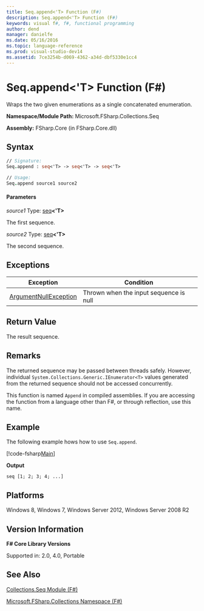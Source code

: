 ```yaml
---
title: Seq.append<'T> Function (F#)
description: Seq.append<'T> Function (F#)
keywords: visual f#, f#, functional programming
author: dend
manager: danielfe
ms.date: 05/16/2016
ms.topic: language-reference
ms.prod: visual-studio-dev14
ms.assetid: 7ce3254b-d069-4362-a34d-dbf5330e1cc4 
---
```


# Seq.append<'T> Function (F#)

Wraps the two given enumerations as a single concatenated enumeration.

**Namespace/Module Path:** Microsoft.FSharp.Collections.Seq

**Assembly:** FSharp.Core (in FSharp.Core.dll)


## Syntax

```fsharp
// Signature:
Seq.append : seq<'T> -> seq<'T> -> seq<'T>

// Usage:
Seq.append source1 source2
```

#### Parameters
*source1*
Type: [seq](https://msdn.microsoft.com/library/2f0c87c6-8a0d-4d33-92a6-10d1d037ce75)**&lt;'T&gt;**


The first sequence.


*source2*
Type: [seq](https://msdn.microsoft.com/library/2f0c87c6-8a0d-4d33-92a6-10d1d037ce75)**&lt;'T&gt;**


The second sequence.

## Exceptions
|Exception|Condition|
|----|----|
|[ArgumentNullException](https://msdn.microsoft.com/library/system.argumentnullexception.aspx)|Thrown when the input sequence is null|

## Return Value
The result sequence.

## Remarks
The returned sequence may be passed between threads safely. However, individual `System.Collections.Generic.IEnumerator<T>` values generated from the returned sequence should not be accessed concurrently.

This function is named `Append` in compiled assemblies. If you are accessing the function from a language other than F#, or through reflection, use this name.

## Example

The following example hows how to use `Seq.append`.

[!code-fsharp[Main](snippets/fssequences/snippet25.fs)]

**Output**

```
seq [1; 2; 3; 4; ...]
```

## Platforms
Windows 8, Windows 7, Windows Server 2012, Windows Server 2008 R2


## Version Information
**F# Core Library Versions**

Supported in: 2.0, 4.0, Portable




## See Also
[Collections.Seq Module &#40;F&#35;&#41;](Collections.Seq-Module-%5BFSharp%5D.md)

[Microsoft.FSharp.Collections Namespace &#40;F&#35;&#41;](Microsoft.FSharp.Collections-Namespace-%5BFSharp%5D.md)

